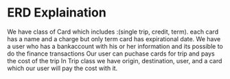 # ERD Explaination
We have class of Card which includes :(single trip, credit, term). each card has a name and a charge but only term card has expirational date.
We have a user who has a bankaccount with his or her information and its possible to do the finance transactions
Our user can puchase cards for trip and pays the cost of the trip
In Trip class we have origin, destination, user, and a card which our user will pay the cost with it.
